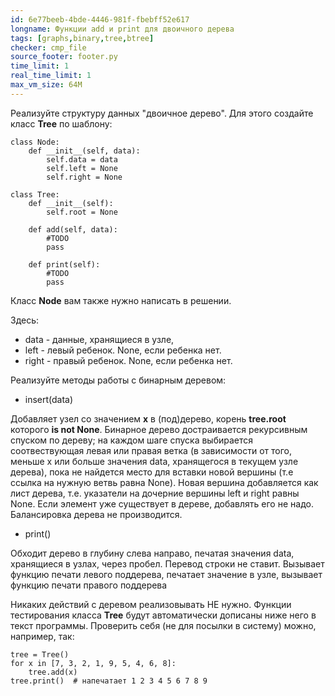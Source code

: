 ```yaml
---
id: 6e77beeb-4bde-4446-981f-fbebff52e617
longname: Функции add и print для двоичного дерева
tags: [graphs,binary,tree,btree]
checker: cmp_file
source_footer: footer.py
time_limit: 1
real_time_limit: 1
max_vm_size: 64M
---
```


Реализуйте структуру данных "двоичное дерево". Для этого создайте класс __Tree__ по шаблону:

    class Node:
        def __init__(self, data):
            self.data = data
            self.left = None
            self.right = None

    class Tree:
        def __init__(self):
            self.root = None

        def add(self, data):
            #TODO
            pass

        def print(self):
            #TODO
            pass

Класс __Node__ вам также нужно написать в решении.

Здесь:

* data - данные, хранящиеся в узле,
* left - левый ребенок. None, если ребенка нет.
* right - правый ребенок. None, если ребенка нет.

Реализуйте методы работы с бинарным деревом: 

* insert(data)

Добавляет узел со значением __х__ в (под)дерево, корень __tree.root__ которого __is not None__.
Бинарное дерево достраивается рекурсивным спуском по дереву; на каждом шаге спуска выбирается соотвествующая левая или правая ветка (в зависимости от того, меньше х или больше значения data, хранящегося в текущем узле дерева), пока не найдется место для вставки новой вершины (т.е ссылка на нужную ветвь равна None). Новая вершина добавляется как лист дерева, т.е. указатели на дочерние вершины left и right равны None. Если элемент уже существует в дереве, добавлять его не надо. Балансировка дерева не производится. 

* print()

Обходит дерево в глубину слева направо, печатая значения data, хранящиеся в узлах, через пробел. Перевод строки не ставит. Вызывает функцию печати левого поддерева, печатает значение в узле, вызывает функцию печати правого поддерева 

Никаких действий с деревом реализовывать НЕ нужно. Функции тестирования класса __Tree__ будут автоматически дописаны ниже него в текст программы.
Проверить себя (не для посылки в систему) можно, например, так:

    tree = Tree()
    for x in [7, 3, 2, 1, 9, 5, 4, 6, 8]:
        tree.add(x)
    tree.print()  # напечатает 1 2 3 4 5 6 7 8 9
